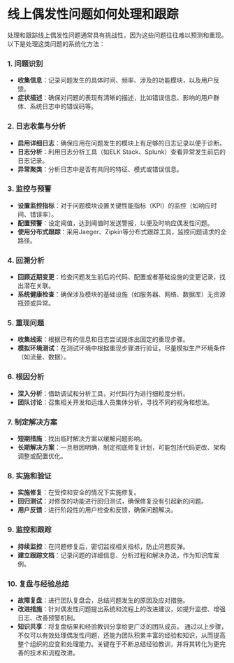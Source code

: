 # 线上偶发性问题如何处理和跟踪
<font style="color:rgba(0, 0, 0, 0.82);">处理和跟踪线上偶发性问题通常具有挑战性，因为这些问题往往难以预测和重现。以下是处理这类问题的系统化方法：</font>
### <font style="color:rgba(0, 0, 0, 0.82);">1. 问题识别</font>
+ **<font style="color:rgba(0, 0, 0, 0.82);">收集信息</font>**<font style="color:rgba(0, 0, 0, 0.82);">：记录问题发生的具体时间、频率、涉及的功能模块，以及用户反馈。</font>
+ **<font style="color:rgba(0, 0, 0, 0.82);">症状描述</font>**<font style="color:rgba(0, 0, 0, 0.82);">：确保对问题的表现有清晰的描述，比如错误信息、影响的用户群体、系统日志中的错误码等。</font>
### <font style="color:rgba(0, 0, 0, 0.82);">2. 日志收集与分析</font>
+ **<font style="color:rgba(0, 0, 0, 0.82);">启用详细日志</font>**<font style="color:rgba(0, 0, 0, 0.82);">：确保应用在问题发生的模块上有足够的日志记录以便于诊断。</font>
+ **<font style="color:rgba(0, 0, 0, 0.82);">日志分析</font>**<font style="color:rgba(0, 0, 0, 0.82);">：利用日志分析工具（如ELK Stack、Splunk）查看异常发生前后的日志记录。</font>
+ **<font style="color:rgba(0, 0, 0, 0.82);">异常聚类</font>**<font style="color:rgba(0, 0, 0, 0.82);">：分析日志中是否有共同的特征、模式或错误信息。</font>
### <font style="color:rgba(0, 0, 0, 0.82);">3. 监控与预警</font>
+ **<font style="color:rgba(0, 0, 0, 0.82);">设置监控指标</font>**<font style="color:rgba(0, 0, 0, 0.82);">：对于问题模块设置关键性能指标（KPI）的监控（如响应时间、错误率）。</font>
+ **<font style="color:rgba(0, 0, 0, 0.82);">配置预警</font>**<font style="color:rgba(0, 0, 0, 0.82);">：设定阈值，达到阈值时发送警报，以便及时响应偶发性问题。</font>
+ **<font style="color:rgba(0, 0, 0, 0.82);">使用分布式跟踪</font>**<font style="color:rgba(0, 0, 0, 0.82);">：采用Jaeger、Zipkin等分布式跟踪工具，监控问题请求的全路径。</font>
### <font style="color:rgba(0, 0, 0, 0.82);">4. 回溯分析</font>
+ **<font style="color:rgba(0, 0, 0, 0.82);">回顾近期变更</font>**<font style="color:rgba(0, 0, 0, 0.82);">：检查问题发生前后的代码、配置或者基础设施的变更记录，找出潜在关联。</font>
+ **<font style="color:rgba(0, 0, 0, 0.82);">系统健康检查</font>**<font style="color:rgba(0, 0, 0, 0.82);">：确保涉及模块的基础设施（如服务器、网络、数据库）无资源瓶颈或异常。</font>
### <font style="color:rgba(0, 0, 0, 0.82);">5. 重现问题</font>
+ **<font style="color:rgba(0, 0, 0, 0.82);">收集线索</font>**<font style="color:rgba(0, 0, 0, 0.82);">：根据已有的信息和日志尝试提炼出固定的重现步骤。</font>
+ **<font style="color:rgba(0, 0, 0, 0.82);">模拟环境测试</font>**<font style="color:rgba(0, 0, 0, 0.82);">：在测试环境中根据重现步骤进行验证，尽量模拟生产环境条件（如流量、数据）。</font>
### <font style="color:rgba(0, 0, 0, 0.82);">6. 根因分析</font>
+ **<font style="color:rgba(0, 0, 0, 0.82);">深入分析</font>**<font style="color:rgba(0, 0, 0, 0.82);">：借助调试和分析工具，对代码行为进行细粒度分析。</font>
+ **<font style="color:rgba(0, 0, 0, 0.82);">团队讨论</font>**<font style="color:rgba(0, 0, 0, 0.82);">：召集相关开发和运维人员集体分析，寻找不同的视角和想法。</font>
### <font style="color:rgba(0, 0, 0, 0.82);">7. 制定解决方案</font>
+ **<font style="color:rgba(0, 0, 0, 0.82);">短期措施</font>**<font style="color:rgba(0, 0, 0, 0.82);">：找出临时解决方案以缓解问题影响。</font>
+ **<font style="color:rgba(0, 0, 0, 0.82);">长期解决方案</font>**<font style="color:rgba(0, 0, 0, 0.82);">：一旦根因明确，制定彻底修复计划，可能包括代码更改、架构调整或配置优化。</font>
### <font style="color:rgba(0, 0, 0, 0.82);">8. 实施和验证</font>
+ **<font style="color:rgba(0, 0, 0, 0.82);">实施修复</font>**<font style="color:rgba(0, 0, 0, 0.82);">：在受控和安全的情况下实施修复。</font>
+ **<font style="color:rgba(0, 0, 0, 0.82);">回归测试</font>**<font style="color:rgba(0, 0, 0, 0.82);">：对修改的功能进行回归测试，确保修复没有引起新的问题。</font>
+ **<font style="color:rgba(0, 0, 0, 0.82);">用户反馈</font>**<font style="color:rgba(0, 0, 0, 0.82);">：进行阶段性的用户检查和反馈，确保问题解决。</font>
### <font style="color:rgba(0, 0, 0, 0.82);">9. 监控和跟踪</font>
+ **<font style="color:rgba(0, 0, 0, 0.82);">持续监控</font>**<font style="color:rgba(0, 0, 0, 0.82);">：在问题修复后，密切监视相关指标，防止问题反弹。</font>
+ **<font style="color:rgba(0, 0, 0, 0.82);">建立跟踪文档</font>**<font style="color:rgba(0, 0, 0, 0.82);">：记录问题的详细信息、分析过程和解决办法，作为知识库案例。</font>
### <font style="color:rgba(0, 0, 0, 0.82);">10. 复盘与经验总结</font>
+ **<font style="color:rgba(0, 0, 0, 0.82);">故障复盘</font>**<font style="color:rgba(0, 0, 0, 0.82);">：进行团队复盘会，总结问题发生的原因及应对措施。</font>
+ **<font style="color:rgba(0, 0, 0, 0.82);">改进措施</font>**<font style="color:rgba(0, 0, 0, 0.82);">：针对偶发性问题提出系统和流程上的改进建议，如提升监控、增强日志、改善预警机制。</font>
+ **<font style="color:rgba(0, 0, 0, 0.82);">知识共享</font>**<font style="color:rgba(0, 0, 0, 0.82);">：将复盘结果和经验教训分享给更广泛的团队成员。</font>
<font style="color:rgba(0, 0, 0, 0.82);">通过以上步骤，不仅可以有效处理偶发性问题，还能为团队积累丰富的经验和知识，从而提高整个组织的应变和处理能力。关键在于不断总结经验教训，并将其转化为更完善的技术和流程改进。</font>
